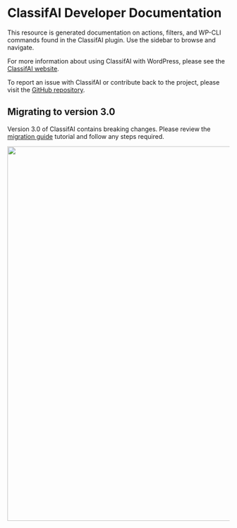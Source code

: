 # ClassifAI Developer Documentation

This resource is generated documentation on actions, filters, and WP-CLI commands found in the ClassifAI plugin. Use the sidebar to browse and navigate.

For more information about using ClassifAI with WordPress, please see the [ClassifAI website](https://classifaiplugin.com/).

To report an issue with ClassifAI or contribute back to the project, please visit the [GitHub repository](https://github.com/10up/classifai/).

## Migrating to version 3.0

Version 3.0 of ClassifAI contains breaking changes. Please review the <a href="./tutorial-migration-guide-v2-to-v3.html">migration guide</a> tutorial and follow any steps required.

<a href="http://10up.com/contact/" class="banner"><img src="https://10updotcom-wpengine.s3.amazonaws.com/uploads/2016/10/10up-Github-Banner.png" width="850"></a>
